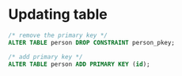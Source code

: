 # Updating table 

```sql
/* remove the primary key */
ALTER TABLE person DROP CONSTRAINT person_pkey;

/* add primary key */
ALTER TABLE person ADD PRIMARY KEY (id);
```
